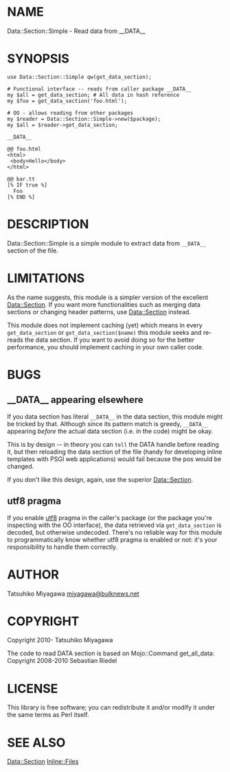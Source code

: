 # NAME

Data::Section::Simple - Read data from \_\_DATA\_\_

# SYNOPSIS

    use Data::Section::Simple qw(get_data_section);

    # Functional interface -- reads from caller package __DATA__
    my $all = get_data_section; # All data in hash reference
    my $foo = get_data_section('foo.html');

    # OO - allows reading from other packages
    my $reader = Data::Section::Simple->new($package);
    my $all = $reader->get_data_section;

    __DATA__

    @@ foo.html
    <html>
     <body>Hello</body>
    </html>

    @@ bar.tt
    [% IF true %]
      Foo
    [% END %]

# DESCRIPTION

Data::Section::Simple is a simple module to extract data from
`__DATA__` section of the file.

# LIMITATIONS

As the name suggests, this module is a simpler version of the
excellent [Data::Section](https://metacpan.org/pod/Data::Section). If you want more functionalities such as
merging data sections or changing header patterns, use
[Data::Section](https://metacpan.org/pod/Data::Section) instead.

This module does not implement caching (yet) which means in every
`get_data_section` or `get_data_section($name)` this module
seeks and re-reads the data section. If you want to avoid doing so for
the better performance, you should implement caching in your own
caller code.

# BUGS

## \_\_DATA\_\_ appearing elsewhere

If you data section has literal `__DATA__` in the data section, this
module might be tricked by that. Although since its pattern match is
greedy, `__DATA__` appearing _before_ the actual data section
(i.e. in the code) might be okay.

This is by design -- in theory you can `tell` the DATA handle before
reading it, but then reloading the data section of the file (handy for
developing inline templates with PSGI web applications) would fail
because the pos would be changed.

If you don't like this design, again, use the superior
[Data::Section](https://metacpan.org/pod/Data::Section).

## utf8 pragma

If you enable [utf8](https://metacpan.org/pod/utf8) pragma in the caller's package (or the package
you're inspecting with the OO interface), the data retrieved via
`get_data_section` is decoded, but otherwise undecoded. There's no
reliable way for this module to programmatically know whether utf8
pragma is enabled or not: it's your responsibility to handle them
correctly.

# AUTHOR

Tatsuhiko Miyagawa <miyagawa@bulknews.net>

# COPYRIGHT

Copyright 2010- Tatsuhiko Miyagawa

The code to read DATA section is based on Mojo::Command get\_all\_data:
Copyright 2008-2010 Sebastian Riedel

# LICENSE

This library is free software; you can redistribute it and/or modify
it under the same terms as Perl itself.

# SEE ALSO

[Data::Section](https://metacpan.org/pod/Data::Section) [Inline::Files](https://metacpan.org/pod/Inline::Files)
